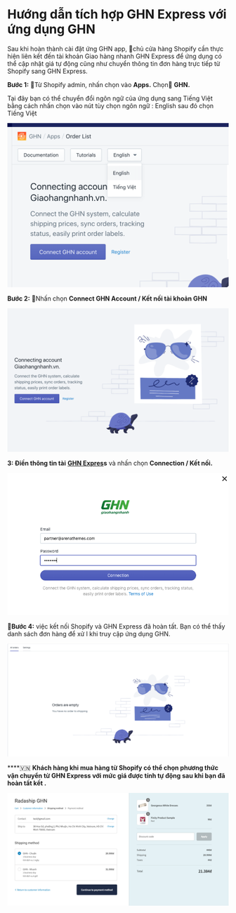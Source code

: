 # Hướng dẫn tích hợp GHN Express với ứng dụng GHN

Sau khi hoàn thành cài đặt ứng  GHN app, chủ cửa hàng Shopify cần thực hiện liên kết đến tài khoản Giao hàng nhanh GHN Express để ứng dụng có thể cập nhật giá tự động cũng như chuyển thông tin đơn hàng trực tiếp từ Shopify sang GHN Express.

**Bước 1:** Từ Shopify admin, nhấn chọn vào **Apps.** Chọn **GHN.**

Tại đây bạn có thể chuyển đổi ngôn ngữ của ứng dụng sang Tiếng Việt bằng cách nhấn chọn vào nút tùy chọn ngôn ngữ : English sau đó chọn Tiếng Việt

![](../.gitbook/assets/lang.png)

**Bước 2:** Nhấn chọn **Connect GHN Account / Kết nối tài khoản GHN**

![](../.gitbook/assets/connection.png)

 **3: Điền thông tin tài**  [**GHN Expres**](http://doc.radaship.com/#register)**s** và nhấn chọn **Connection / Kết nối.**  

![](../.gitbook/assets/account-detail.png)

**Bước 4:** việc kết nối Shopify và GHN Express đã hoàn tất. Bạn có thể thấy danh sách đơn hàng để xử l khi truy cập ứng dụng GHN.

![](../.gitbook/assets/order-emply.png)



\*\*\*\*🇻🇳 **Khách hàng khi mua hàng từ Shopify có thể chọn phương thức vận chuyển từ GHN Express với mức giá được tính tự động sau khi bạn đã hoàn tất kết .**

![](../.gitbook/assets/pricing.png)


